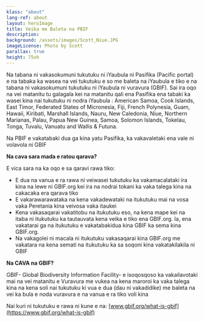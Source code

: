 ```yaml
---
klass: "about"
lang-ref: about
layout: heroImage
title: Veika me Baleta na PBIF 
description: 
background: /assets/images/Scott_Niue.JPG
imageLicense: Photo by Scott
parallax: true
height: 75vh
---
```

Na tabana ni vakasokumuni tukutuku ni iYaubula ni Pasifika (Pacific portal) e na tabaka ka wasea  na vei tukutuku e so me baleta na iYaubula e tiko e na tabana ni vakasokumuni tukutuku ni iYaubula ni vuravura (GBIF). Sai ira oqo na vei matanitu tu galagala kei na matanitu qali ena Pasifika ena tabaki ka wasei kina nai  tukutuku ni nodra iYaubula : American Samoa, Cook Islands, East Timor, Federated States of Micronesia, Fiji, French Polynesia, Guam, Hawaii, Kiribati, Marshall Islands, Nauru, New Caledonia, Niue, Northern Marianas, Palau, Papua New Guinea, Samoa, Solomon Islands, Tokelau, Tonga, Tuvalu, Vanuatu and Wallis & Futuna.

Na PBIF e vakatabaki dua ga kina yatu Pasifika, ka vakavaletaki ena vale ni volavola ni GBIF 

**Na cava sara mada e ratou qarava?**

E vica sara na ka oqo e sa qaravi rawa tiko:

- E dua na vanua e ra rawa ni veiwasei tukutuku ka vakamacalataki ira kina na lewe ni GBIF.org kei ira na nodrai tokani ka vaka talega kina na cakacaka era qarava tiko
- E vakarawarawataka na kena vakadewataki na itukutuku mai na vosa vaka Peretania kina veivosa vaka itaukei
- Kena vakasaqarai vakatitobu na itukutuku eso, na kena mape kei na itaba ni itukutuku ka tautauvata kena veika e tiko ena GBIF.org. Ia, ena vakatarai ga na itukutuku e vakatabakidua kina GBIF ka sema kina GBIF.org.
- Na vakagolei ni macala ni itukutuku vakasaqarai kina GBIF.org me vakatara na kena semati na itukutuku ka sa soqoni kina vakatakilakila ni GBIF

**Na CAVA na GBIF?**

GBIF- Global Biodiversity Information Facility- e isoqosqoso ka vakailavotaki mai na vei matanitu e Vuravura me vukea na kena maroroi ka vaka talega kina na kena soli nai tukutuku ki vua e dua (dau ni vakadidike) me baleta na vei ka bula e noda vuravura e na vanua e ra tiko voli kina

Nai kuri ni tukutuku e rawa ni kune e na: [www.gbif.org/what-is-gbif](https://www.gbif.org/what-is-gbif)


